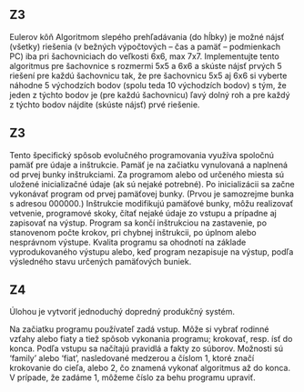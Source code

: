 ## Z3
Eulerov kôň
Algoritmom slepého prehľadávania (do hĺbky) je možné nájsť (všetky) riešenia (v bežných 
výpočtových – čas a pamäť – podmienkach PC) iba pri šachovniciach do veľkosti 6x6, max 7x7. 
Implementujte tento algoritmus pre šachovnice s rozmermi 5x5 a 6x6 a skúste nájsť prvých 5 riešení 
pre každú šachovnicu tak, že pre šachovnicu 5x5 aj 6x6 si vyberte náhodne 5 východzích bodov (spolu 
teda 10 východzích bodov) s tým, že jeden z týchto bodov je (pre každú šachovnicu) ľavý dolný roh a 
pre každý z týchto bodov nájdite (skúste nájsť) prvé riešenie.

## Z3
Tento špecifický spôsob evolučného programovania využíva spoločnú pamäť pre údaje a inštrukcie. 
Pamäť je na začiatku vynulovaná a naplnená od prvej bunky inštrukciami. Za programom alebo od 
určeného miesta sú uložené inicializačné údaje (ak sú nejaké potrebné). Po inicializácii sa začne 
vykonávať program od prvej pamäťovej bunky. (Prvou je samozrejme bunka s adresou 000000.) 
Inštrukcie modifikujú pamäťové bunky, môžu realizovať vetvenie, programové skoky, čítať nejaké 
údaje zo vstupu a prípadne aj zapisovať na výstup. Program sa končí inštrukciou na zastavenie, po 
stanovenom počte krokov, pri chybnej inštrukcii, po úplnom alebo nesprávnom výstupe. Kvalita 
programu sa ohodnotí na základe vyprodukovaného výstupu alebo, keď program nezapisuje na 
výstup, podľa výsledného stavu určených pamäťových buniek.

## Z4  
Úlohou je vytvoriť jednoduchý dopredný produkčný systém.

Na začiatku programu používateľ zadá vstup. Môže si vybrať rodinné vzťahy alebo fiaty a tiež spôsob 
vykonania programu; krokovať, resp. ísť do konca. Podľa vstupu sa načítajú pravidlá a fakty zo 
súborov. Možnosti sú ‘family’ alebo ‘fiat’, nasledované medzerou a číslom 1, ktoré značí krokovanie 
do cieľa, alebo 2, čo znamená vykonať algoritmus až do konca. V prípade, že zadáme 1, môžeme číslo 
za behu programu upraviť.
